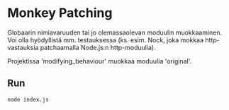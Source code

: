 # Monkey Patching

Globaarin nimiavaruuden tai jo olemassaolevan moduulin muokkaaminen. Voi olla hyödyllistä mm. testauksessa (ks. esim. Nock, joka mokkaa http-vastauksia patchaamalla Node.js:n http-moduulia).

Projektissa 'modifying_behaviour' muokkaa moduulia 'original'.

## Run
```bash
node index.js
```
